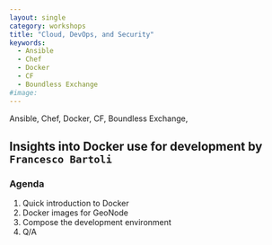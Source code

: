 ```yaml
---
layout: single
category: workshops
title: "Cloud, DevOps, and Security"
keywords:
  - Ansible
  - Chef
  - Docker
  - CF
  - Boundless Exchange
#image: 
---
```

Ansible, Chef, Docker, CF, Boundless Exchange,

## Insights into Docker use for development by `Francesco Bartoli`

### Agenda
1. Quick introduction to Docker
2. Docker images for GeoNode
3. Compose the development environment
4. Q/A
